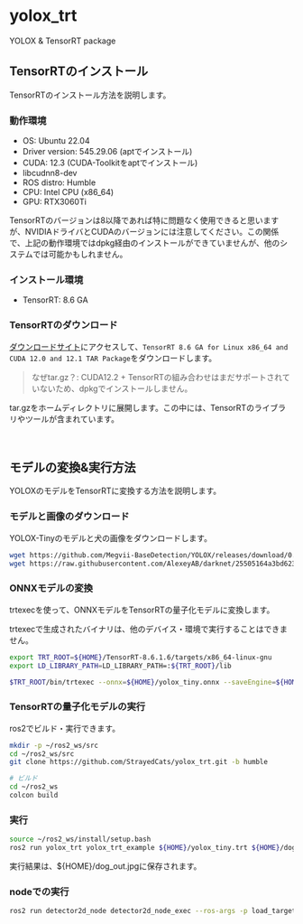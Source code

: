 # yolox_trt
YOLOX & TensorRT package

## TensorRTのインストール

TensorRTのインストール方法を説明します。

### 動作環境
- OS: Ubuntu 22.04
- Driver version: 545.29.06 (aptでインストール)
- CUDA: 12.3 (CUDA-Toolkitをaptでインストール)
- libcudnn8-dev
- ROS distro: Humble
- CPU: Intel CPU (x86_64)
- GPU: RTX3060Ti

TensorRTのバージョンは8以降であれば特に問題なく使用できると思いますが、NVIDIAドライバとCUDAのバージョンには注意してください。この関係で、上記の動作環境ではdpkg経由のインストールができていませんが、他のシステムでは可能かもしれません。

### インストール環境
- TensorRT: 8.6 GA

### TensorRTのダウンロード
[ダウンロードサイト](https://developer.nvidia.com/nvidia-tensorrt-8x-download)にアクセスして、`TensorRT 8.6 GA for Linux x86_64 and CUDA 12.0 and 12.1 TAR Package`をダウンロードします。

> なぜtar.gz？: CUDA12.2 + TensorRTの組み合わせはまだサポートされていないため、dpkgでインストールしません。

tar.gzをホームディレクトリに展開します。この中には、TensorRTのライブラリやツールが含まれています。


<br>

## モデルの変換&実行方法

YOLOXのモデルをTensorRTに変換する方法を説明します。

### モデルと画像のダウンロード

YOLOX-Tinyのモデルと犬の画像をダウンロードします。

```bash
wget https://github.com/Megvii-BaseDetection/YOLOX/releases/download/0.1.1rc0/yolox_tiny.onnx -O ${HOME}/yolox_tiny.onnx
wget https://raw.githubusercontent.com/AlexeyAB/darknet/25505164a3bd6235c75deaad325878ceda90249a/data/dog.jpg -O ${HOME}/dog.jpg
```

### ONNXモデルの変換

trtexecを使って、ONNXモデルをTensorRTの量子化モデルに変換します。

trtexecで生成されたバイナリは、他のデバイス・環境で実行することはできません。

```bash
export TRT_ROOT=${HOME}/TensorRT-8.6.1.6/targets/x86_64-linux-gnu
export LD_LIBRARY_PATH=LD_LIBRARY_PATH=:${TRT_ROOT}/lib

$TRT_ROOT/bin/trtexec --onnx=${HOME}/yolox_tiny.onnx --saveEngine=${HOME}/yolox_tiny.trt --fp16 --verbose --workspace=$((1<<16))
```

### TensorRTの量子化モデルの実行

ros2でビルド・実行できます。

```bash
mkdir -p ~/ros2_ws/src
cd ~/ros2_ws/src
git clone https://github.com/StrayedCats/yolox_trt.git -b humble

# ビルド
cd ~/ros2_ws
colcon build
```

### 実行

```bash
source ~/ros2_ws/install/setup.bash
ros2 run yolox_trt yolox_trt_example ${HOME}/yolox_tiny.trt ${HOME}/dog.jpg
```

実行結果は、${HOME}/dog_out.jpgに保存されます。

### nodeでの実行
```bash
ros2 run detector2d_node detector2d_node_exec --ros-args -p load_target_plugin:=detector2d_plugins::YoloxTrt  -p yolox_trt_plugin.model_path:=/path/to/engine.trt -p yolox_trt_plugin.imshow_isshow:=false
```
